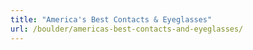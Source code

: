 ```yaml
---
title: "America's Best Contacts & Eyeglasses"
url: /boulder/americas-best-contacts-and-eyeglasses/
---
```

